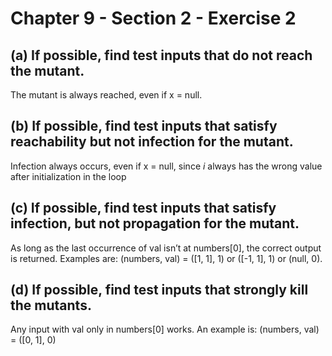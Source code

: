 # Chapter 9 - Section 2 - Exercise 2

## (a) If possible, find test inputs that do not reach the mutant.
The mutant is always reached, even if x = null.

## (b) If possible, find test inputs that satisfy reachability but not infection for the mutant.
Infection always occurs, even if x = null, since *i* always has the wrong value after initialization in the loop

## (c) If possible, find test inputs that satisfy infection, but not propagation for the mutant.
As long as the last occurrence of val isn’t at numbers[0], the correct output is returned. 
Examples are: (numbers, val) = ([1, 1], 1) or ([-1, 1], 1) or (null, 0).

## (d) If possible, find test inputs that strongly kill the mutants.
Any input with val only in numbers[0] works. An example is: (numbers, val) = ([0, 1], 0)